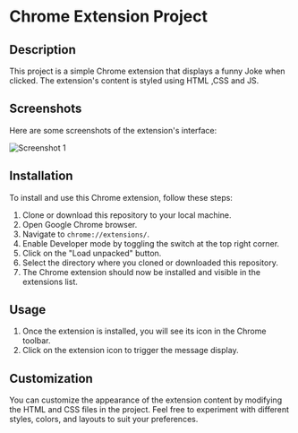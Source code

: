 # Chrome Extension Project

## Description
This project is a simple Chrome extension that displays a funny Joke when clicked. The extension's content is styled using HTML ,CSS and JS.

## Screenshots
Here are some screenshots of the extension's interface:

![Screenshot 1](images/joke)


## Installation
To install and use this Chrome extension, follow these steps:
1. Clone or download this repository to your local machine.
2. Open Google Chrome browser.
3. Navigate to `chrome://extensions/`.
4. Enable Developer mode by toggling the switch at the top right corner.
5. Click on the "Load unpacked" button.
6. Select the directory where you cloned or downloaded this repository.
7. The Chrome extension should now be installed and visible in the extensions list.

## Usage
1. Once the extension is installed, you will see its icon in the Chrome toolbar.
2. Click on the extension icon to trigger the message display.

## Customization
You can customize the appearance of the extension content by modifying the HTML and CSS files in the project. Feel free to experiment with different styles, colors, and layouts to suit your preferences.

